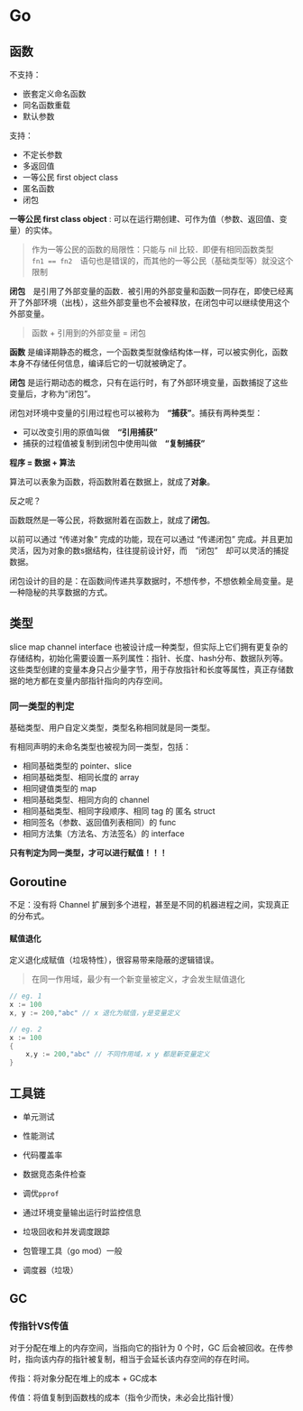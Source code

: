 # Go



## 函数


不支持：

- 嵌套定义命名函数
- 同名函数重载
- 默认参数

支持：

- 不定长参数
- 多返回值
- 一等公民 first object class
- 匿名函数
- 闭包

**一等公民 first class object** : 可以在运行期创建、可作为值（参数、返回值、变量）的实体。

> 作为一等公民的函数的局限性：只能与 nil 比较．即便有相同函数类型　`fn1 == fn2`　语句也是错误的，而其他的一等公民（基础类型等）就没这个限制

**闭包**　是引用了外部变量的函数．被引用的外部变量和函数一同存在，即使已经离开了外部环境（出栈），这些外部变量也不会被释放，在闭包中可以继续使用这个外部变量。

> 函数 + 引用到的外部变量 = 闭包

**函数** 是编译期静态的概念，一个函数类型就像结构体一样，可以被实例化，函数本身不存储任何信息，编译后它的一切就被确定了。

**闭包** 是运行期动态的概念，只有在运行时，有了外部环境变量，函数捕捉了这些变量后，才称为“闭包”。

闭包对环境中变量的引用过程也可以被称为　**“捕获”**。捕获有两种类型：
- 可以改变引用的原值叫做　**“引用捕获”**
- 捕获的过程值被复制到闭包中使用叫做　**“复制捕获”**

**程序 = 数据 + 算法**

算法可以表象为函数，将函数附着在数据上，就成了**对象**。

反之呢？

函数既然是一等公民，将数据附着在函数上，就成了**闭包**。

以前可以通过 “传递对象” 完成的功能，现在可以通过 “传递闭包” 完成。并且更加灵活，因为对象的数s据结构，往往提前设计好，而　“闭包”　却可以灵活的捕捉数据。



闭包设计的目的是：在函数间传递共享数据时，不想传参，不想依赖全局变量。是一种隐秘的共享数据的方式。



## 类型



slice map channel interface 也被设计成一种类型，但实际上它们拥有更复杂的存储结构，初始化需要设置一系列属性：指针、长度、hash分布、数据队列等。这些类型创建的变量本身只占少量字节，用于存放指针和长度等属性，真正存储数据的地方都在变量内部指针指向的内存空间。



### 同一类型的判定

基础类型、用户自定义类型，类型名称相同就是同一类型。

有相同声明的未命名类型也被视为同一类型，包括：

- 相同基础类型的 pointer、slice
- 相同基础类型、相同长度的 array
- 相同键值类型的 map
- 相同基础类型、相同方向的 channel
- 相同基础类型、相同字段顺序、相同 tag 的 匿名 struct
- 相同签名（参数、返回值列表相同）的 func
- 相同方法集（方法名、方法签名）的 interface

**只有判定为同一类型，才可以进行赋值！！！**



## Goroutine

不足：没有将 Channel 扩展到多个进程，甚至是不同的机器进程之间，实现真正的分布式。



#### 赋值退化

定义退化成赋值（垃圾特性），很容易带来隐蔽的逻辑错误。

> 在同一作用域，最少有一个新变量被定义，才会发生赋值退化

```go
// eg. 1
x := 100
x, y := 200,"abc" // x 退化为赋值，y是变量定义

// eg. 2
x := 100
{
    x,y := 200,"abc" // 不同作用域，x y 都是新变量定义
}
```



## 工具链

- 单元测试

- 性能测试

- 代码覆盖率

- 数据竞态条件检查

- 调优`pprof`

- 通过环境变量输出运行时监控信息

- 垃圾回收和并发调度跟踪

- 包管理工具（go mod）一般

- 调度器（垃圾）

  

## GC

### 传指针VS传值

对于分配在堆上的内存空间，当指向它的指针为 0 个时，GC 后会被回收。在传参时，指向该内存的指针被复制，相当于会延长该内存空间的存在时间。

传指：将对象分配在堆上的成本 + GC成本

传值：将值复制到函数栈的成本（指令少而快，未必会比指针慢）







